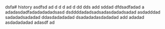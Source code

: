 dsfa# history
asdfsd
ad
d
d
d
ad
d
dd
dds
add
sddad
dfdsadfadad
a
adadasdadfadadadadadsasd
dsddddadadsadsadasdadadsadad
asdadddad
sadadadsadadad
ddasdadadadad
dsadadadasdadadad
add
adadad
asdadadadad
adasdf
ad
